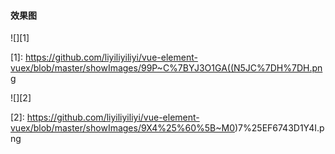 #### 效果图

![][1]

[1]: https://github.com/liyiliyiliyi/vue-element-vuex/blob/master/showImages/99P~C%7BYJ3O1GA((N5JC%7DH%7DH.png

![][2]

[2]: https://github.com/liyiliyiliyi/vue-element-vuex/blob/master/showImages/9X4%25%60%5B~M0)7%25EF6743D1Y4I.png



